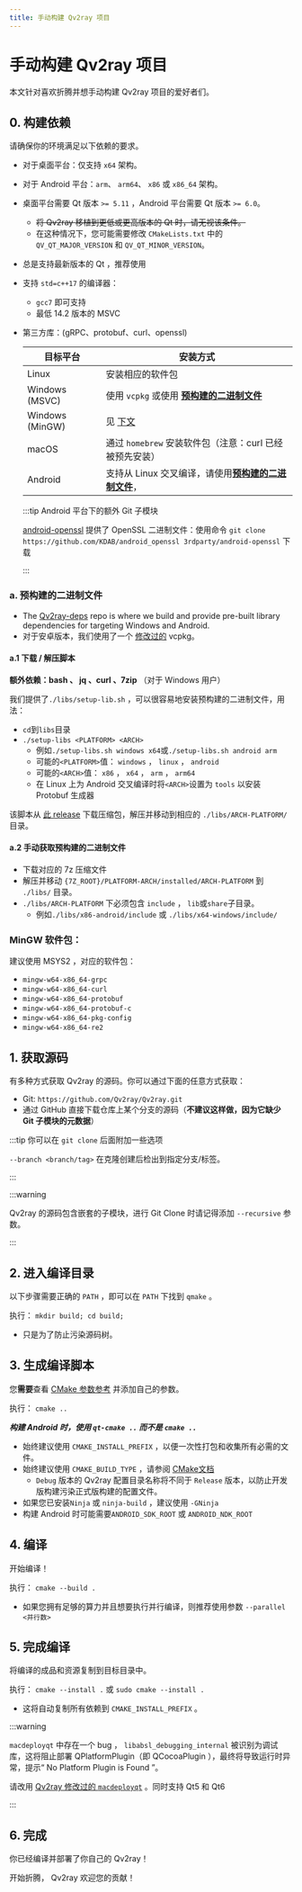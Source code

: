 ```yaml
---
title: 手动构建 Qv2ray 项目
---
```


# 手动构建 Qv2ray 项目

本文针对喜欢折腾并想手动构建 Qv2ray 项目的爱好者们。

## 0. 构建依赖

请确保你的环境满足以下依赖的要求。

- 对于桌面平台：仅支持 `x64` 架构。

- 对于 Android 平台：`arm`、 `arm64`、 `x86` 或 `x86_64` 架构。

- 桌面平台需要 Qt 版本 `>= 5.11` ，Android 平台需要 Qt 版本 `>= 6.0`。

    - ~~将 Qv2ray 移植到更低或更高版本的 Qt 时，请无视该条件。~~
    - 在这种情况下，您可能需要修改 `CMakeLists.txt` 中的 `QV_QT_MAJOR_VERSION` 和 `QV_QT_MINOR_VERSION`。

- 总是支持最新版本的 Qt ，推荐使用

- 支持 `std=c++17` 的编译器：

    - `gcc7` 即可支持
    - 最低 14.2 版本的 MSVC

- 第三方库：(gRPC、protobuf、curl、openssl)

    目标平台 | 安装方式
    --- | ---
    Linux | 安装相应的软件包
    Windows (MSVC) | 使用 `vcpkg` 或使用 [**预构建的二进制文件**](#a-%E9%A2%84%E6%9E%84%E5%BB%BA%E7%9A%84%E4%BA%8C%E8%BF%9B%E5%88%B6%E6%96%87%E4%BB%B6)
    Windows (MinGW) | 见 [下文](#mingw-packages)
    macOS | 通过 `homebrew` 安装软件包（注意：curl 已经被预先安装）
    Android | 支持从 Linux 交叉编译，请使用[**预构建的二进制文件**](#a-prebuilt-binaries)，

    :::tip Android 平台下的额外 Git 子模块

    [android-openssl](https://github.com/KDAB/android_openssl) 提供了 OpenSSL 二进制文件：使用命令 `git clone https://github.com/KDAB/android_openssl 3rdparty/android-openssl` 下载

    :::

### a. 预构建的二进制文件

- The [Qv2ray-deps](https://github.com/Qv2ray/Qv2ray-deps/) repo is where we build and provide pre-built library dependencies for targeting Windows and Android.
- 对于安卓版本，我们使用了一个 [修改过的](https://github.com/Qv2ray/Qv2ray-deps/blob/master/0001_vcpkg_fix_curl_android_build.patch) vcpkg。

#### a.1 下载 / 解压脚本

**额外依赖：bash 、 jq 、curl 、7zip** （对于 Windows 用户）

我们提供了`./libs/setup-lib.sh` ，可以很容易地安装预构建的二进制文件，用法：

- `cd`到`libs`目录
- `./setup-libs <PLATFORM> <ARCH>`
    - 例如`./setup-libs.sh windows x64`或`./setup-libs.sh android arm`
    - 可能的`<PLATFORM>`值： `windows` ， `linux` ， `android`
    - 可能的`<ARCH>`值： `x86` ， `x64` ， `arm` ， `arm64`
    - 在 Linux 上为 Android 交叉编译时将`<ARCH>`设置为 `tools` 以安装 Protobuf 生成器

该脚本从 [此 release](https://github.com/Qv2ray/Qv2ray-deps/releases/tag/release) 下载压缩包，解压并移动到相应的 `./libs/ARCH-PLATFORM/` 目录。

#### a.2 手动获取预构建的二进制文件

- 下载对应的 7z 压缩文件
- 解压并移动 `{7Z_ROOT}/PLATFORM-ARCH/installed/ARCH-PLATFORM` 到 `./libs/` 目录。
- `./libs/ARCH-PLATFORM` 下必须包含 `include` ， `lib`或`share`子目录。
    - 例如`./libs/x86-android/include` 或 `./libs/x64-windows/include/`

### MinGW 软件包：

建议使用 MSYS2 ，对应的软件包：

- `mingw-w64-x86_64-grpc`
- `mingw-w64-x86_64-curl`
- `mingw-w64-x86_64-protobuf`
- `mingw-w64-x86_64-protobuf-c`
- `mingw-w64-x86_64-pkg-config`
- `mingw-w64-x86_64-re2`

## 1. 获取源码

有多种方式获取 Qv2ray 的源码。你可以通过下面的任意方式获取：

- Git: `https://github.com/Qv2ray/Qv2ray.git`
- 通过 GitHub 直接下载仓库上某个分支的源码（**不建议这样做，因为它缺少 Git 子模块的元数据**）

:::tip 你可以在 `git clone` 后面附加一些选项

`--branch <branch/tag>` 在克隆创建后检出到指定分支/标签。

:::

:::warning

Qv2ray 的源码包含嵌套的子模块，进行 Git Clone 时请记得添加 `--recursive` 参数。

:::

## 2. 进入编译目录

以下步骤需要正确的 `PATH` ，即可以在 `PATH` 下找到 `qmake` 。

执行： `mkdir build; cd build;`

- 只是为了防止污染源码树。

## 3. 生成编译脚本

您**需要**查看 [CMake 参数参考](cmake-argument) 并添加自己的参数。

执行： `cmake ..`

***构建 Android 时，使用 `qt-cmake ..` 而不是 `cmake ..`***

- 始终建议使用 `CMAKE_INSTALL_PREFIX` ，以便一次性打包和收集所有必需的文件。
- 始终建议使用 `CMAKE_BUILD_TYPE` ，请参阅 [CMake文档](https://cmake.org/cmake/help/latest/variable/CMAKE_BUILD_TYPE.html)
    - `Debug` 版本的 Qv2ray 配置目录名称将不同于 `Release` 版本，以防止开发版构建污染正式版构建的配置文件。
- 如果您已安装`Ninja` 或 `ninja-build` ，建议使用 `-GNinja`
- 构建 Android 时可能需要`ANDROID_SDK_ROOT` 或 `ANDROID_NDK_ROOT`

## 4. 编译

开始编译！

执行： `cmake --build .`

- 如果您拥有足够的算力并且想要执行并行编译，则推荐使用参数 `--parallel <并行数>`

## 5. 完成编译

将编译的成品和资源复制到目标目录中。

执行： `cmake --install .` 或 `sudo cmake --install .`

- 这将自动复制所有依赖到 `CMAKE_INSTALL_PREFIX` 。

:::warning

`macdeployqt` 中存在一个 bug ， `libabsl_debugging_internal` 被识别为调试库，这将阻止部署 QPlatformPlugin（即 QCocoaPlugin ），最终将导致运行时异常，提示“ No Platform Plugin is Found ”。

请改用 [Qv2ray 修改过的 `macdeployqt`](https://github.com/Qv2ray/macdeployqt-patched) 。同时支持 Qt5 和 Qt6

:::

## 6. 完成

你已经编译并部署了你自己的 Qv2ray！

开始折腾， Qv2ray 欢迎您的贡献！
